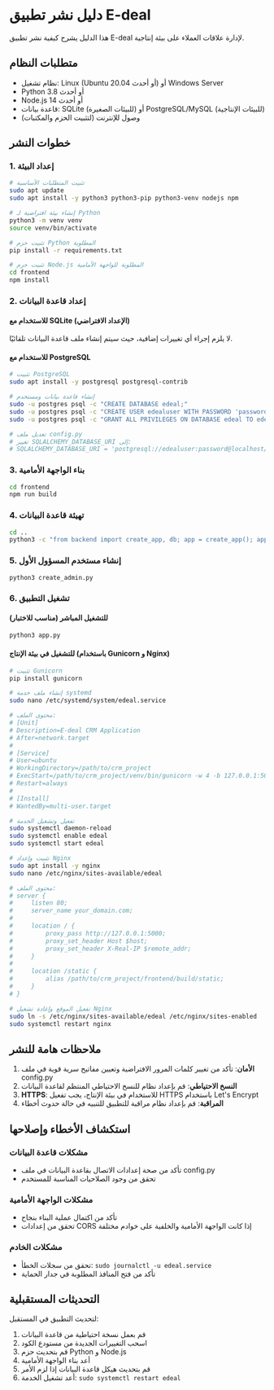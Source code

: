 # دليل نشر تطبيق E-deal

هذا الدليل يشرح كيفية نشر تطبيق E-deal لإدارة علاقات العملاء على بيئة إنتاجية.

## متطلبات النظام

- نظام تشغيل: Linux (Ubuntu 20.04 أو أحدث) أو Windows Server
- Python 3.8 أو أحدث
- Node.js 14 أو أحدث
- قاعدة بيانات: SQLite (للبيئات الصغيرة) أو PostgreSQL/MySQL (للبيئات الإنتاجية)
- وصول للإنترنت (لتثبيت الحزم والمكتبات)

## خطوات النشر

### 1. إعداد البيئة

```bash
# تثبيت المتطلبات الأساسية
sudo apt update
sudo apt install -y python3 python3-pip python3-venv nodejs npm

# إنشاء بيئة افتراضية لـ Python
python3 -m venv venv
source venv/bin/activate

# تثبيت حزم Python المطلوبة
pip install -r requirements.txt

# تثبيت حزم Node.js المطلوبة للواجهة الأمامية
cd frontend
npm install
```

### 2. إعداد قاعدة البيانات

#### للاستخدام مع SQLite (الإعداد الافتراضي)
لا يلزم إجراء أي تغييرات إضافية، حيث سيتم إنشاء ملف قاعدة البيانات تلقائيًا.

#### للاستخدام مع PostgreSQL
```bash
# تثبيت PostgreSQL
sudo apt install -y postgresql postgresql-contrib

# إنشاء قاعدة بيانات ومستخدم
sudo -u postgres psql -c "CREATE DATABASE edeal;"
sudo -u postgres psql -c "CREATE USER edealuser WITH PASSWORD 'password';"
sudo -u postgres psql -c "GRANT ALL PRIVILEGES ON DATABASE edeal TO edealuser;"

# تعديل ملف config.py
# تغيير SQLALCHEMY_DATABASE_URI إلى:
# SQLALCHEMY_DATABASE_URI = 'postgresql://edealuser:password@localhost/edeal'
```

### 3. بناء الواجهة الأمامية

```bash
cd frontend
npm run build
```

### 4. تهيئة قاعدة البيانات

```bash
cd ..
python3 -c "from backend import create_app, db; app = create_app(); app.app_context().push(); db.create_all()"
```

### 5. إنشاء مستخدم المسؤول الأول

```bash
python3 create_admin.py
```

### 6. تشغيل التطبيق

#### للتشغيل المباشر (مناسب للاختبار)

```bash
python3 app.py
```

#### للتشغيل في بيئة الإنتاج (باستخدام Gunicorn و Nginx)

```bash
# تثبيت Gunicorn
pip install gunicorn

# إنشاء ملف خدمة systemd
sudo nano /etc/systemd/system/edeal.service

# محتوى الملف:
# [Unit]
# Description=E-deal CRM Application
# After=network.target
# 
# [Service]
# User=ubuntu
# WorkingDirectory=/path/to/crm_project
# ExecStart=/path/to/crm_project/venv/bin/gunicorn -w 4 -b 127.0.0.1:5000 app:app
# Restart=always
# 
# [Install]
# WantedBy=multi-user.target

# تفعيل وتشغيل الخدمة
sudo systemctl daemon-reload
sudo systemctl enable edeal
sudo systemctl start edeal

# تثبيت وإعداد Nginx
sudo apt install -y nginx
sudo nano /etc/nginx/sites-available/edeal

# محتوى الملف:
# server {
#     listen 80;
#     server_name your_domain.com;
# 
#     location / {
#         proxy_pass http://127.0.0.1:5000;
#         proxy_set_header Host $host;
#         proxy_set_header X-Real-IP $remote_addr;
#     }
# 
#     location /static {
#         alias /path/to/crm_project/frontend/build/static;
#     }
# }

# تفعيل الموقع وإعادة تشغيل Nginx
sudo ln -s /etc/nginx/sites-available/edeal /etc/nginx/sites-enabled
sudo systemctl restart nginx
```

## ملاحظات هامة للنشر

1. **الأمان**: تأكد من تغيير كلمات المرور الافتراضية وتعيين مفاتيح سرية قوية في ملف config.py
2. **النسخ الاحتياطي**: قم بإعداد نظام للنسخ الاحتياطي المنتظم لقاعدة البيانات
3. **HTTPS**: للاستخدام في بيئة الإنتاج، يجب تفعيل HTTPS باستخدام Let's Encrypt
4. **المراقبة**: قم بإعداد نظام مراقبة للتطبيق للتنبيه في حالة حدوث أخطاء

## استكشاف الأخطاء وإصلاحها

### مشكلات قاعدة البيانات
- تأكد من صحة إعدادات الاتصال بقاعدة البيانات في ملف config.py
- تحقق من وجود الصلاحيات المناسبة للمستخدم

### مشكلات الواجهة الأمامية
- تأكد من اكتمال عملية البناء بنجاح
- تحقق من إعدادات CORS إذا كانت الواجهة الأمامية والخلفية على خوادم مختلفة

### مشكلات الخادم
- تحقق من سجلات الخطأ: `sudo journalctl -u edeal.service`
- تأكد من فتح المنافذ المطلوبة في جدار الحماية

## التحديثات المستقبلية

لتحديث التطبيق في المستقبل:

1. قم بعمل نسخة احتياطية من قاعدة البيانات
2. اسحب التغييرات الجديدة من مستودع الكود
3. قم بتحديث حزم Python و Node.js
4. أعد بناء الواجهة الأمامية
5. قم بتحديث هيكل قاعدة البيانات إذا لزم الأمر
6. أعد تشغيل الخدمة: `sudo systemctl restart edeal`
